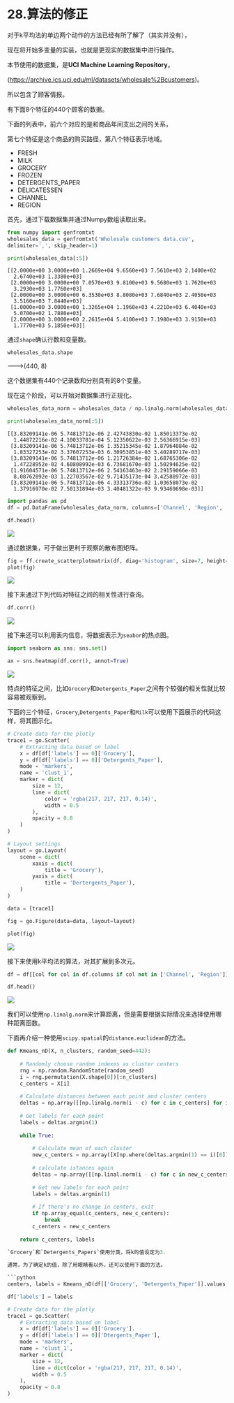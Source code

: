 



# 28.算法的修正

对于k平均法的单边两个动作的方法已经有所了解了（其实并没有），

现在将开始多变量的实装，也就是更现实的数据集中进行操作。

本节使用的数据集，是**UCI Machine Learning Repository**。

(https://archive.ics.uci.edu/ml/datasets/wholesale%2Bcustomers)。

所以包含了顾客情报。

有下面8个特征的440个顾客的数据。

下面的列表中，前六个对应的是和商品年间支出之间的关系，

第七个特征是这个商品的购买路径，第八个特征表示地域。

* FRESH 
* MILK
* GROCERY
* FROZEN
* DETERGENTS_PAPER
* DELICATESSEN
* CHANNEL
* REGION

首先，通过下载数据集并通过Numpy数组读取出来。

```python
from numpy import genfromtxt
wholesales_data = genfromtxt('Wholesale customers data.csv',
delimiter=',', skip_header=1)

print(wholesales_data[:5])
```
    [[2.0000e+00 3.0000e+00 1.2669e+04 9.6560e+03 7.5610e+03 2.1400e+02
      2.6740e+03 1.3380e+03]
     [2.0000e+00 3.0000e+00 7.0570e+03 9.8100e+03 9.5680e+03 1.7620e+03
      3.2930e+03 1.7760e+03]
     [2.0000e+00 3.0000e+00 6.3530e+03 8.8080e+03 7.6840e+03 2.4050e+03
      3.5160e+03 7.8440e+03]
     [1.0000e+00 3.0000e+00 1.3265e+04 1.1960e+03 4.2210e+03 6.4040e+03
      5.0700e+02 1.7880e+03]
     [2.0000e+00 3.0000e+00 2.2615e+04 5.4100e+03 7.1980e+03 3.9150e+03
      1.7770e+03 5.1850e+03]]
      
通过`shape`确认行数和变量数。

```python
wholesales_data.shape
```
--->(440, 8)

这个数据集有440个记录数和分别具有的8个变量。

现在这个阶段，可以开始对数据集进行正规化。

```python
wholesales_data_norm = wholesales_data / np.linalg.norm(wholesales_data)

print(wholesales_data_norm[:5])
```
    [[3.83209141e-06 5.74813712e-06 2.42743830e-02 1.85013373e-02
      1.44872216e-02 4.10033781e-04 5.12350622e-03 2.56366915e-03]
     [3.83209141e-06 5.74813712e-06 1.35215345e-02 1.87964084e-02
      1.83327253e-02 3.37607253e-03 6.30953851e-03 3.40289717e-03]
     [3.83209141e-06 5.74813712e-06 1.21726384e-02 1.68765306e-02
      1.47228952e-02 4.60808992e-03 6.73681670e-03 1.50294625e-02]
     [1.91604571e-06 5.74813712e-06 2.54163463e-02 2.29159066e-03
      8.08762892e-03 1.22703567e-02 9.71435173e-04 3.42588972e-03]
     [3.83209141e-06 5.74813712e-06 4.33313736e-02 1.03658073e-02
      1.37916970e-02 7.50131894e-03 3.40481322e-03 9.93469698e-03]]
      
```python
import pandas as pd
df = pd.DataFrame(wholesales_data_norm, columns=['Channel', 'Region', 'Fresh', 'Milk', 'Grocery', 'Frozen', 'Detergents_paper', 'Delicassen'])

df.head()
```
![](https://github.com/Ghj1314xxx/Numpy/blob/master/Images/ws.PNG)

通过数据集，可于做出更利于观察的散布图矩阵。

```python
fig = ff.create_scatterplotmatrix(df, diag='histogram', size=7, height=1200, width=1200)
plot(fig)
```
![](https://github.com/Ghj1314xxx/Numpy/blob/master/Images/sca.png)

接下来通过下列代码对特征之间的相关性进行查询。

```python
df.corr()
```
![](https://github.com/Ghj1314xxx/Numpy/blob/master/Images/corr.png)

接下来还可以利用表内信息，将数据表示为`seabor`的热点图。

```python
import seaborn as sns; sns.set()

ax = sns.heatmap(df.corr(), annot=True)
```
![](https://github.com/Ghj1314xxx/Numpy/blob/master/Images/htm.png)

特点的特征之间，比如`Grocery`和`Detergents_Paper`之间有个较强的相关性就比较容易被观察到。

下面的三个特征，`Grocery`,`Detergents_Paper`和`Milk`可以使用下面展示的代码这样，将其图示化。

```python
# Create data for the plotly
trace1 = go.Scatter(
    # Extracting data based on label
    x = df[df['labels'] == 0]['Grocery'],
    y = df[df['labels'] == 0]['Detergents_Paper'],
    mode = 'markers',
    name = 'clust_1',
    marker = dict(
        size = 12,
        line = dict(
            color = 'rgba(217, 217, 217, 0.14)',
            width = 0.5
        ),
        opacity = 0.8
    )
)

# Layout settings
layout = go.Layout(
    scene = dict(
        xaxis = dict(
            title = 'Grocery'),
        yaxis = dict(
            title = 'Dertergents_Paper'),
    )
)

data = [trace1]

fig = go.Figure(data=data, layout=layout)

plot(fig)
```
![](https://github.com/Ghj1314xxx/Numpy/blob/master/Images/.png)

接下来使用k平均法的算法，对其扩展到多次元。

```python
df = df[[col for col in df.columns if col not in ['Channel', 'Region']]]

df.head()
```
![](https://github.com/Ghj1314xxx/Numpy/blob/master/Images/col.png)

我们可以使用`np.linalg.norm`来计算距离，但是需要根据实际情况来选择使用哪种距离函数。

下面再介绍一种使用`scipy.spatial`的`distance.euclidean`的方法。

```python
def Kmeans_nD(X, n_clusters, random_seed=442):
    
    # Randomly choose random indexes as cluster centers
    rng = np.random.RandomState(random_seed)
    i = rng.permutation(X.shape[0])[:n_clusters]
    c_centers = X[i]
    
    # Calculate distances between each point and cluster centers
    deltas = np.array([[np.linalg.norm(i - c) for c in c_centers] for i in X])
    
    # Get labels for each point
    labels = deltas.argmin(1)
    
    while True:
    
        # Calculate mean of each cluster
        new_c_centers = np.array([X[np.where(deltas.argmin(1) == i)[0]].mean(axis=0) for i in range(n_clusters)])
        
        # calculate istances again
        deltas = np.array([[np.linal.norm(i - c) for c in new_c_centers] for i in X])
        
        # Get new labels for each point
        labels = deltas.argmin(1)
        
        # If there's no change in centers, exit
        if np.array_equal(c_centers, new_c_centers):
            break
        c_centers = new_c_centers
        
    return c_centers, labels
    
`Grocery`和`Detergents_Papers`使用分类，将k的值设定为3.

通常，为了确定k的值，除了用眼睛看以外，还可以使用下面的方法。

```python
centers, labels = Kmeans_nD(df[['Grocery', 'Detergents_Paper']].values, 3)

df['labels'] = labels

# Create data for the plotly
trace1 = go.Scatter(
    # Extracting data based on label
    x = df[df['labels'] == 0]['Grocery'].
    y = df[df['labels'] == 0]['Dtergents_Paper'],
    mode = 'markers',
    name = 'clust_1',
    marker = dict(
        size = 12,
        line = dict(color = 'rgba(217, 217, 217, 0.14)',
        width = 0.5
    ),
    opacity = 0.8
)


